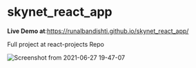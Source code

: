 # skynet_react_app
**Live Demo at**:https://runalbandishti.github.io/skynet_react_app/

Full project at react-projects Repo


![Screenshot from 2021-06-27 19-47-07](https://user-images.githubusercontent.com/42735893/123548227-878f4a80-d781-11eb-86a3-a147f2a77c34.png)
